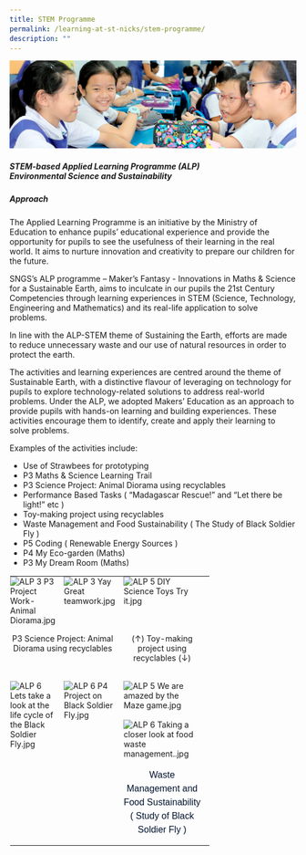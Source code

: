 ```yaml
---
title: STEM Programme
permalink: /learning-at-st-nicks/stem-programme/
description: ""
---
```

![](/images/01%20Banner%20Photos/learning-at-stnicks.jpg)

##### **STEM-based Applied Learning Programme (ALP)**<br>**Environmental Science and Sustainability**
  
##### **Approach**

The Applied Learning Programme is an initiative by the Ministry of Education to enhance pupils’ educational experience and provide the opportunity for pupils to see the usefulness of their learning in the real world. It aims to nurture innovation and creativity to prepare our children for the future.

SNGS’s ALP programme – Maker’s Fantasy - Innovations in Maths &amp; Science for a Sustainable Earth, aims to inculcate in our pupils the 21st Century Competencies through learning experiences in STEM (Science, Technology, Engineering and Mathematics) and its real-life application to solve problems.

In line with the ALP-STEM theme of Sustaining the Earth, efforts are made to reduce unnecessary waste and our use of natural resources in order to protect the earth.

The activities and learning experiences are centred around the theme of Sustainable Earth, with a distinctive flavour of leveraging on technology for pupils to explore technology-related solutions to address real-world problems. Under the ALP, we adopted Makers’ Education as an approach to provide pupils with hands-on learning and building experiences. These activities encourage them to identify, create and apply their learning to solve problems.

Examples of the activities include:  

*   Use of Strawbees for prototyping
*   P3 Maths &amp; Science Learning Trail
*   P3 Science Project: Animal Diorama using recyclables
*   Performance Based Tasks ( “Madagascar Rescue!” and “Let there be light!” etc )
*   Toy-making project using recyclables
*   Waste Management and Food Sustainability ( The Study of Black Soldier Fly )
*   P5 Coding ( Renewable Energy Sources )
*   P4 My Eco-garden (Maths)
*   P3 My Dream Room (Maths)

<table style="margin: auto; outline: 0px; padding: 0px; border-collapse: collapse; clear: both; border: 1px solid transparent; table-layout: fixed; width: 713.5px;" class="ive_eobj_center ives_tab_kosong"><tbody style="margin: 0px; outline: 0px; padding: 0px;"><tr style="margin: 0px; outline: 0px; padding: 0px;"><td style="margin: 0px; outline: 0px; padding: 0px 15px 15px 0px; vertical-align: top; width: 60px;"><img style="margin: auto; outline: 0px; padding: 0px; border: none; max-width: 100%; clear: both; display: block;" class="ive_eobj_center" alt="ALP 3 P3 Project Work- Animal Diorama.jpg" width="100%" src="https://chijstnicholasgirls.moe.edu.sg/qql/slot/u569/Pri%20Learning%20at%20St%20Nicks/STEM/ALP%203%20P3%20Project%20Work-%20Animal%20Diorama.jpg"></td><td style="margin: 0px; outline: 0px; padding: 0px 15px 15px 0px; vertical-align: top; width: 60px;"><img style="margin: auto; outline: 0px; padding: 0px; border: none; max-width: 100%; clear: both; display: block;" class="ive_eobj_center" alt="ALP 3 Yay Great teamwork.jpg" width="100%" src="https://chijstnicholasgirls.moe.edu.sg/qql/slot/u569/Pri%20Learning%20at%20St%20Nicks/STEM/ALP%203%20Yay%20Great%20teamwork.jpg"></td><td style="margin: 0px; outline: 0px; padding: 0px 15px 15px 0px; vertical-align: top; width: 60px;"><img style="margin: auto; outline: 0px; padding: 0px; border: none; max-width: 100%; clear: both; display: block;" class="ive_eobj_center" alt="ALP 5 DIY Science Toys Try it.jpg" width="100%" src="https://chijstnicholasgirls.moe.edu.sg/qql/slot/u569/Pri%20Learning%20at%20St%20Nicks/STEM/ALP%205%20DIY%20Science%20Toys%20Try%20it.jpg"></td></tr><tr style="margin: 0px; outline: 0px; padding: 0px;"><td style="margin: 0px; outline: 0px; padding: 0px 15px 15px 0px; vertical-align: top; text-align: center;" colspan="2">P3 Science Project: Animal Diorama using recyclables</td><td style="margin: 0px; outline: 0px; padding: 0px 15px 15px 0px; vertical-align: top; text-align: center; width: 60px;">(↑) Toy-making project using recyclables (↓)</td></tr><tr style="margin: 0px; outline: 0px; padding: 0px;"><td style="margin: 0px; outline: 0px; padding: 0px 15px 15px 0px; vertical-align: top;">&nbsp;<img style="margin: auto; outline: 0px; padding: 0px; border: none; max-width: 100%; clear: both; display: block;" class="ive_eobj_center" alt="ALP 6 Lets take a look at the life cycle of the Black Soldier Fly.jpg" width="100%" src="https://chijstnicholasgirls.moe.edu.sg/qql/slot/u569/Pri%20Learning%20at%20St%20Nicks/STEM/ALP%206%20Lets%20take%20a%20look%20at%20the%20life%20cycle%20of%20the%20Black%20Soldier%20Fly.jpg"></td><td style="margin: 0px; outline: 0px; padding: 0px 15px 15px 0px; vertical-align: top;">&nbsp;<img style="margin: 0px 10px 0px 0px; outline: 0px; padding: 0px; border: none; max-width: 100%; float: left;" class="ive_eobj_left" alt="ALP 6 P4 Project on Black Soldier Fly.jpg" width="100%" src="https://chijstnicholasgirls.moe.edu.sg/qql/slot/u569/Pri%20Learning%20at%20St%20Nicks/STEM/ALP%206%20P4%20Project%20on%20Black%20Soldier%20Fly.jpg"></td><td style="margin: 0px; outline: 0px; padding: 0px 15px 15px 0px; vertical-align: top;">&nbsp;<img style="margin: auto; outline: 0px; padding: 0px; border: none; max-width: 100%; clear: both; display: block;" class="ive_eobj_center" alt="ALP 5 We are amazed by the Maze game.jpg" width="100%" src="https://chijstnicholasgirls.moe.edu.sg/qql/slot/u569/Pri%20Learning%20at%20St%20Nicks/STEM/ALP%205%20We%20are%20amazed%20by%20the%20Maze%20game.jpg"><br style="margin: 0px; outline: 0px; padding: 0px;"><img style="margin: auto; outline: 0px; padding: 0px; border: none; max-width: 100%; clear: both; display: block;" class="ive_eobj_center" alt="ALP 6 Taking a closer look at food waste management..jpg" width="100%" src="https://chijstnicholasgirls.moe.edu.sg/qql/slot/u569/Pri%20Learning%20at%20St%20Nicks/STEM/ALP%206%20Taking%20a%20closer%20look%20at%20food%20waste%20management..jpg"><br style="margin: 0px; outline: 0px; padding: 0px;"><div style="margin: 0px; outline: 0px; padding: 0px; line-height: 24px; color: rgb(0, 18, 45); font-family: Mulish, sans-serif; font-size: 16px; text-align: center;"><span style="margin: 0px; outline: 0px; padding: 0px; background-color: initial;">Waste Management and Food&nbsp;</span><span style="margin: 0px; outline: 0px; padding: 0px; background-color: initial; text-align: left;">Sustainability</span></div><div style="margin: 0px; outline: 0px; padding: 0px; line-height: 24px; color: rgb(0, 18, 45); font-family: Mulish, sans-serif; font-size: 16px; text-align: center;"><span style="margin: 0px; outline: 0px; padding: 0px; background-color: initial;">( Study of Black Soldier Fly )</span></div></td></tr></tbody></table>